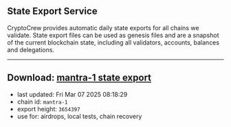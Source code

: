 ## State Export Service
CryptoCrew provides automatic daily state exports for all chains we validate. State export files can be used as genesis files and are a snapshot of the current blockchain state, including all validators, accounts, balances and delegations.

---
**Download: [mantra-1 state export](https://dl-eu2.ccvalidators.com/SERVICE/mantrachain/mantra-1_export_3654397.json)**
---

- last updated: Fri Mar 07 2025 08:18:29
- chain id: `mantra-1`
- export height: `3654397`
- use for: airdrops, local tests, chain recovery
